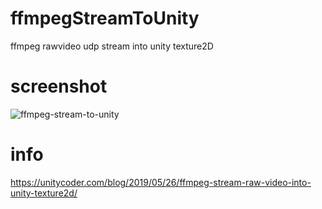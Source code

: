 # ffmpegStreamToUnity
ffmpeg rawvideo udp stream into unity texture2D

# screenshot
![ffmpeg-stream-to-unity](https://user-images.githubusercontent.com/5438317/58383631-c28e8500-7fe1-11e9-8b41-f18316cbd5df.gif)

# info
https://unitycoder.com/blog/2019/05/26/ffmpeg-stream-raw-video-into-unity-texture2d/
